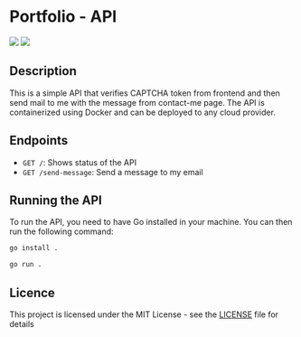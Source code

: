 # Portfolio - API

![](https://img.shields.io/badge/Go-00ADD8.svg?style=for-the-badge&logo=Go&logoColor=white)
![](https://img.shields.io/badge/Docker-2496ED.svg?style=for-the-badge&logo=Docker&logoColor=white)

## Description

This is a simple API that verifies CAPTCHA token from frontend and then send mail to me with the message from contact-me page. The API is containerized using Docker and can be deployed to any cloud provider.

## Endpoints

- `GET /`: Shows status of the API
- `GET /send-message`: Send a message to my email


## Running the API

To run the API, you need to have Go installed in your machine. You can then run the following command:

```bash
go install .
```

```bash
go run .
```

## Licence

This project is licensed under the MIT License - see the [LICENSE](LICENSE) file for details

